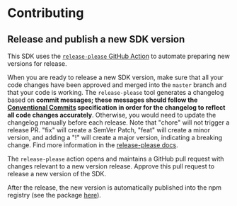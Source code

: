 # Contributing

## Release and publish a new SDK version

This SDK uses the [`release-please` GitHub Action](https://github.com/google-github-actions/release-please-action) to automate preparing new versions for release.

When you are ready to release a new SDK version, make sure that all your code changes have been approved and merged into the `master` branch and that your code is working. The `release-please` tool generates a changelog based on **commit messages; these messages should follow the [Conventional Commits](https://conventionalcommits.org) specification in order for the changelog to reflect all code changes accurately**. Otherwise, you would need to update the changelog manually before each release. Note that "chore" will not trigger a release PR. "fix" will create a SemVer Patch, "feat" will create a minor version, and adding a "!" will create a major version, indicating a breaking change. Find more information in the [release-please docs](https://github.com/google-github-actions/release-please-action#how-release-please-works). 

The `release-please` action opens and maintains a GitHub pull request with changes relevant to a new version release. Approve this pull request to release a new version of the SDK.

After the release, the new version is automatically published into the npm registry (see the package [here](https://www.npmjs.com/package/buttercms)).